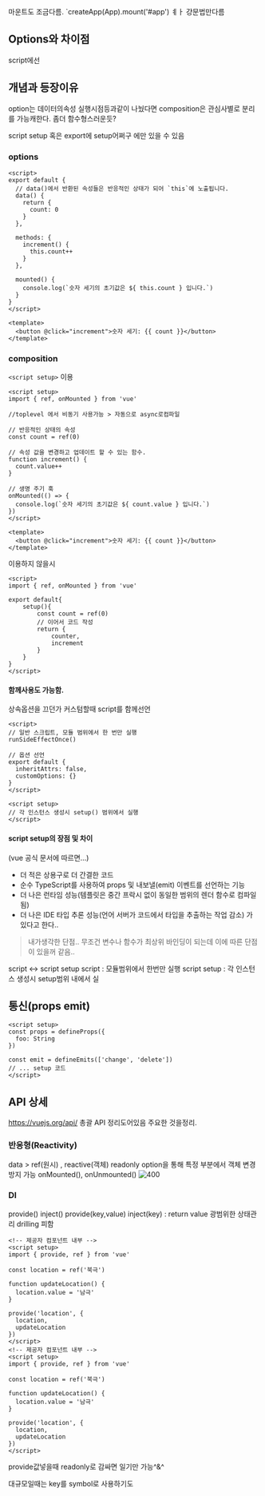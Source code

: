 
마운트도 조금다름.
`createApp(App).mount('#app') 
ㅖㅏ 걍문법만다름

## Options와 차이점
script에선 

## 개념과 등장이유
option는 데이터의속성 실행시점등과같이 나눴다면
composition은 관심사별로 분리를 가능캐한다.
좀더 함수형스러운듯?

script setup
혹은 export에 setup어쩌구 에만 있을 수 있음
### options
```vue
<script>
export default {
  // data()에서 반환된 속성들은 반응적인 상태가 되어 `this`에 노출됩니다.
  data() {
    return {
      count: 0
    }
  },

  methods: {
    increment() {
      this.count++
    }
  },

  mounted() {
    console.log(`숫자 세기의 초기값은 ${ this.count } 입니다.`)
  }
}
</script>

<template>
  <button @click="increment">숫자 세기: {{ count }}</button>
</template>

```
### composition
`<script setup>` 이용
```vue
<script setup>
import { ref, onMounted } from 'vue'

//toplevel 에서 비동기 사용가능 > 자동으로 async로컴파일

// 반응적인 상태의 속성
const count = ref(0)

// 속성 값을 변경하고 업데이트 할 수 있는 함수.
function increment() {
  count.value++
}

// 생명 주기 훅
onMounted(() => {
  console.log(`숫자 세기의 초기값은 ${ count.value } 입니다.`)
})
</script>

<template>
  <button @click="increment">숫자 세기: {{ count }}</button>
</template>

```

이용하지 않을시

```vue
<script>
import { ref, onMounted } from 'vue'

export default{
	setup(){
		const count = ref(0)
		// 이어서 코드 작성
		return {
			counter,
			increment
		}
	}
}
</script>
```

#### 함께사용도 가능함.
상속옵션을 끄던가 커스텀할때 script를 함께선언
```
<script>
// 일반 스크립트, 모듈 범위에서 한 번만 실행
runSideEffectOnce()

// 옵션 선언
export default {
  inheritAttrs: false,
  customOptions: {}
}
</script>

<script setup>
// 각 인스턴스 생성시 setup() 범위에서 실행
</script>
```

#### script setup의 장점 및 차이
(vue 공식 문서에 따르면...)
- 더 적은 상용구로 더 간결한 코드
- 순수 TypeScript를 사용하여 props 및 내보낼(emit) 이벤트를 선언하는 기능
- 더 나은 런타임 성능(템플릿은 중간 프락시 없이 동일한 범위의 렌더 함수로 컴파일됨)
- 더 나은 IDE 타입 추론 성능(언어 서버가 코드에서 타입을 추출하는 작업 감소)
가 있다고 한다..

> 내가생각한 단점..
> 무조건 변수나 함수가 최상위 바인딩이 되는데  이에 따른 단점이 있을꺼 같음..

script <-> script setup
script : 모듈범위에서 한번만 실행
script setup : 각 인스턴스 생성시 setup범위 내에서 실

## 통신(props emit)
```vue
<script setup>
const props = defineProps({
  foo: String
})

const emit = defineEmits(['change', 'delete'])
// ... setup 코드
</script>
```
## API 상세
https://vuejs.org/api/
총괄 API 정리도어있음
주요한 것을정리.
### 반응형(Reactivity)
data > ref(원시) , reactive(객체)
readonly option을 통해 특정 부분에서 객체 변경 방지 가능
onMounted(), onUnmounted()
![400](Pasted%20image%2020240628175728.png)
### DI
provide() inject()
provide(key,value) inject(key) : return value
광범위한 상태관리 drilling 피함
```vue
<!-- 제공자 컴포넌트 내부 -->
<script setup>
import { provide, ref } from 'vue'

const location = ref('북극')

function updateLocation() {
  location.value = '남극'
}

provide('location', {
  location,
  updateLocation
})
</script>
<!-- 제공자 컴포넌트 내부 -->
<script setup>
import { provide, ref } from 'vue'

const location = ref('북극')

function updateLocation() {
  location.value = '남극'
}

provide('location', {
  location,
  updateLocation
})
</script>
```

provide값넣을때 readonly로 감싸면 일기만 가능^&^

대규모일때는 key를 symbol로 사용하기도